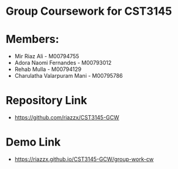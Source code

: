# Group Coursework for CST3145

# Members: 
-	Mir Riaz Ali - M00794755
-	Adora Naomi Fernandes - M00793012
- Rehab Mulla - M00794129
-	Charulatha Valarpuram Mani - M00795786

# Repository Link 
- https://github.com/riazzx/CST3145-GCW 

# Demo Link
- https://riazzx.github.io/CST3145-GCW/group-work-cw

